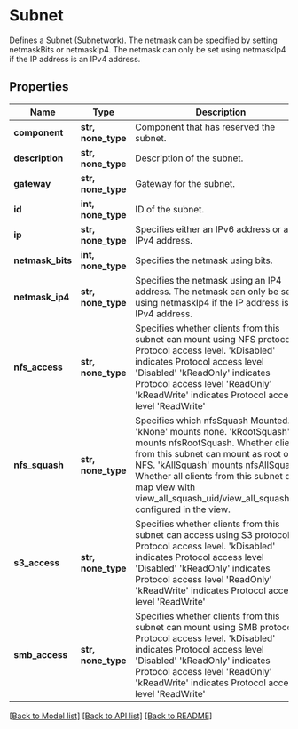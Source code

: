 # Subnet

Defines a Subnet (Subnetwork). The netmask can be specified by setting netmaskBits or netmaskIp4. The netmask can only be set using netmaskIp4 if the IP address is an IPv4 address.

## Properties
Name | Type | Description | Notes
------------ | ------------- | ------------- | -------------
**component** | **str, none_type** | Component that has reserved the subnet. | [optional] 
**description** | **str, none_type** | Description of the subnet. | [optional] 
**gateway** | **str, none_type** | Gateway for the subnet. | [optional] 
**id** | **int, none_type** | ID of the subnet. | [optional] 
**ip** | **str, none_type** | Specifies either an IPv6 address or an IPv4 address. | [optional] 
**netmask_bits** | **int, none_type** | Specifies the netmask using bits. | [optional] 
**netmask_ip4** | **str, none_type** | Specifies the netmask using an IP4 address. The netmask can only be set using netmaskIp4 if the IP address is an IPv4 address. | [optional] 
**nfs_access** | **str, none_type** | Specifies whether clients from this subnet can mount using NFS protocol. Protocol access level. &#39;kDisabled&#39; indicates Protocol access level &#39;Disabled&#39; &#39;kReadOnly&#39; indicates Protocol access level &#39;ReadOnly&#39; &#39;kReadWrite&#39; indicates Protocol access level &#39;ReadWrite&#39; | [optional] 
**nfs_squash** | **str, none_type** | Specifies which nfsSquash Mounted. &#39;kNone&#39; mounts none. &#39;kRootSquash&#39; mounts nfsRootSquash. Whether clients from this subnet can mount as root on NFS. &#39;kAllSquash&#39; mounts nfsAllSquash. Whether all clients from this subnet can map view with view_all_squash_uid/view_all_squash_gid configured in the view. | [optional] 
**s3_access** | **str, none_type** | Specifies whether clients from this subnet can access using S3 protocol. Protocol access level. &#39;kDisabled&#39; indicates Protocol access level &#39;Disabled&#39; &#39;kReadOnly&#39; indicates Protocol access level &#39;ReadOnly&#39; &#39;kReadWrite&#39; indicates Protocol access level &#39;ReadWrite&#39; | [optional] 
**smb_access** | **str, none_type** | Specifies whether clients from this subnet can mount using SMB protocol. Protocol access level. &#39;kDisabled&#39; indicates Protocol access level &#39;Disabled&#39; &#39;kReadOnly&#39; indicates Protocol access level &#39;ReadOnly&#39; &#39;kReadWrite&#39; indicates Protocol access level &#39;ReadWrite&#39; | [optional] 

[[Back to Model list]](../README.md#documentation-for-models) [[Back to API list]](../README.md#documentation-for-api-endpoints) [[Back to README]](../README.md)


